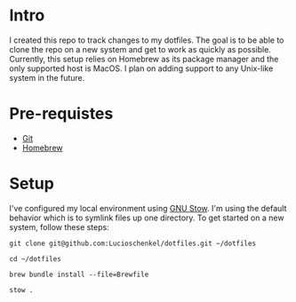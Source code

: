 # Intro

I created this repo to track changes to my dotfiles. The goal is to be able to clone the repo on a new system and get to work as quickly as possible. Currently, this setup relies on Homebrew as its package manager and the only supported host is MacOS. I plan on adding support to any Unix-like system in the future.

# Pre-requistes

- [Git](https://git-scm.com/)
- [Homebrew](https://brew.sh/)

# Setup

I've configured my local environment using [GNU Stow](https://www.gnu.org/software/stow/stow.html). I'm using the default behavior which is to symlink files up one directory. To get started on a new system, follow these steps:

```shell
git clone git@github.com:Lucioschenkel/dotfiles.git ~/dotfiles

cd ~/dotfiles

brew bundle install --file=Brewfile

stow .

```
